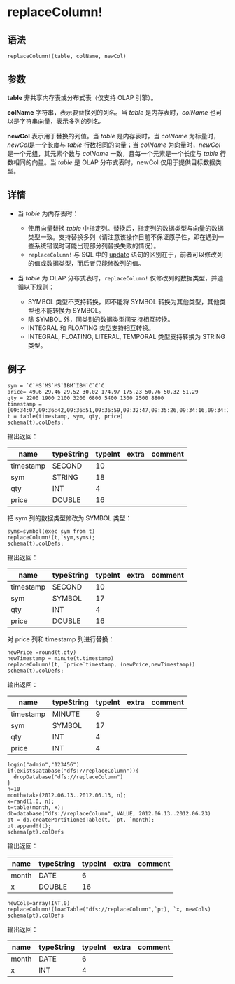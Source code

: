 # replaceColumn!

## 语法

`replaceColumn!(table, colName, newCol)`

## 参数

**table** 非共享内存表或分布式表（仅支持 OLAP 引擎）。

**colName** 字符串，表示要替换列的列名。当 *table*
是内存表时，*colName* 也可以是字符串向量，表示多列的列名。

**newCol** 表示用于替换的列值。当 *table* 是内存表时，当 *colName* 为标量时，*newCol*是一个长度与 *table* 行数相同的向量；当 *colName* 为向量时，*newCol* 是一个元组，其元素个数与
*colName* 一致，且每一个元素是一个长度与 *table* 行数相同的向量。当 *table* 是 OLAP
分布式表时，newCol 仅用于提供目标数据类型。

## 详情

* 当 *table* 为内存表时：

  + 使用向量替换 *table* 中指定列。替换后，指定列的数据类型与向量的数据类型一致。支持替换多列（请注意该操作目前不保证原子性，即在遇到一些系统错误时可能出现部分列替换失败的情况）。
  + `replaceColumn!` 与 SQL 中的 [update](../../progr/sql/update.md)
    语句的区别在于，前者可以修改列的值或数据类型，而后者只能修改列的值。
* 当 *table* 为 OLAP 分布式表时，`replaceColumn!`
  仅修改列的数据类型，并遵循以下规则：
  + SYMBOL 类型不支持转换，即不能将 SYMBOL 转换为其他类型，其他类型也不能转换为 SYMBOL。
  + 除 SYMBOL 外，同类别的数据类型间支持相互转换。
  + INTEGRAL 和 FLOATING 类型支持相互转换。
  + INTEGRAL, FLOATING, LITERAL, TEMPORAL 类型支持转换为 STRING 类型。

## 例子

```
sym = `C`MS`MS`MS`IBM`IBM`C`C`C
price= 49.6 29.46 29.52 30.02 174.97 175.23 50.76 50.32 51.29
qty = 2200 1900 2100 3200 6800 5400 1300 2500 8800
timestamp = [09:34:07,09:36:42,09:36:51,09:36:59,09:32:47,09:35:26,09:34:16,09:34:26,09:38:12]
t = table(timestamp, sym, qty, price)
schema(t).colDefs;
```

输出返回：

| name | typeString | typeInt | extra | comment |
| --- | --- | --- | --- | --- |
| timestamp | SECOND | 10 |  |  |
| sym | STRING | 18 |  |  |
| qty | INT | 4 |  |  |
| price | DOUBLE | 16 |  |  |

把 sym 列的数据类型修改为 SYMBOL 类型：

```
syms=symbol(exec sym from t)
replaceColumn!(t,`sym,syms);
schema(t).colDefs;
```

输出返回：

| name | typeString | typeInt | extra | comment |
| --- | --- | --- | --- | --- |
| timestamp | SECOND | 10 |  |  |
| sym | SYMBOL | 17 |  |  |
| qty | INT | 4 |  |  |
| price | DOUBLE | 16 |  |  |

对 price 列和 timestamp
列进行替换：

```
newPrice =round(t.qty)
newTimestamp = minute(t.timestamp)
replaceColumn!(t, `price`timestamp, (newPrice,newTimestamp))
schema(t).colDefs;
```

输出返回：

| name | typeString | typeInt | extra | comment |
| --- | --- | --- | --- | --- |
| timestamp | MINUTE | 9 |  |  |
| sym | SYMBOL | 17 |  |  |
| qty | INT | 4 |  |  |
| price | INT | 4 |  |  |

```
login("admin","123456")
if(existsDatabase("dfs://replaceColumn")){
  dropDatabase("dfs://replaceColumn")
}
n=10
month=take(2012.06.13..2012.06.13, n);
x=rand(1.0, n);
t=table(month, x);
db=database("dfs://replaceColumn", VALUE, 2012.06.13..2012.06.23)
pt = db.createPartitionedTable(t, `pt, `month);
pt.append!(t);
schema(pt).colDefs
```

输出返回：

| name | typeString | typeInt | extra | comment |
| --- | --- | --- | --- | --- |
| month | DATE | 6 |  |  |
| x | DOUBLE | 16 |  |  |

```
newCols=array(INT,0)
replaceColumn!(loadTable("dfs://replaceColumn",`pt), `x, newCols)
schema(pt).colDefs
```

输出返回：

| name | typeString | typeInt | extra | comment |
| --- | --- | --- | --- | --- |
| month | DATE | 6 |  |  |
| x | INT | 4 |  |  |

